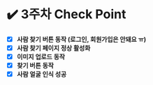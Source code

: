 # :heavy_check_mark: 3주차 Check Point

- [x] **사람 찾기 버튼 동작 (로그인, 회원가입은 안돼요 ㅠ)**
- [x] **사람 찾기 페이지 정상 활성화**
- [x] **이미지 업로드 동작**
- [x] **찾기 버튼 동작**
- [x] **사람 얼굴 인식 성공**